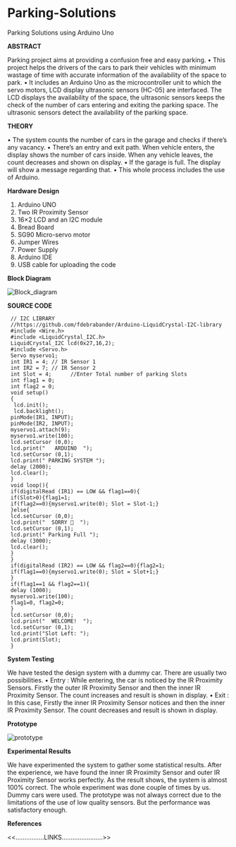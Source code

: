 # Parking-Solutions
Parking Solutions using Arduino Uno

**ABSTRACT**

Parking project aims at providing a confusion free and easy parking.
•	This project helps the drivers of the cars to park their vehicles with minimum wastage of time with accurate information of the availability of the space to park.
•	It includes an Arduino Uno as the microcontroller unit to which the servo motors, LCD display ultrasonic sensors (HC-05) are interfaced. The LCD displays the availability of the space, the ultrasonic sensors keeps the check of the number of cars entering and exiting the parking space. The ultrasonic sensors detect the availability of the parking space.

**THEORY**

•	The system counts the number of cars in the garage and checks if there’s any vacancy.
•	There’s an entry and exit path. When vehicle enters, the display shows the number of cars inside. When any vehicle leaves, the count decreases and shown on display.
•	If the garage is full. The display will show a message regarding that. 
•	This whole process includes the use of Arduino.

**Hardware Design**

1.	Arduino UNO
2.	Two IR Proximity Sensor
3.	16×2 LCD and an I2C module
4.	Bread Board
5.	SG90 Micro-servo motor
6.	Jumper Wires
7.  Power Supply
8.  Arduino IDE
9.  USB cable for uploading the code

**Block Diagram**

![Block_diagram](https:nnnnnnnnnnnnnnnnnnnnnnnnnnnnnnnn.jpg)


**SOURCE CODE**

``` // TECHATRONIC.COM  
 // I2C LIBRARY  
 //https://github.com/fdebrabander/Arduino-LiquidCrystal-I2C-library  
 #include <Wire.h>           
 #include <LiquidCrystal_I2C.h>    
 LiquidCrystal_I2C lcd(0x27,16,2);   
 #include <Servo.h>   
 Servo myservo1;  
 int IR1 = 4; // IR Sensor 1  
 int IR2 = 7; // IR Sensor 2  
 int Slot = 4;      //Enter Total number of parking Slots  
 int flag1 = 0;  
 int flag2 = 0;  
 void setup()  
 {  
  lcd.init();      
  lcd.backlight();  
 pinMode(IR1, INPUT);  
 pinMode(IR2, INPUT);  
 myservo1.attach(9);  
 myservo1.write(100);  
 lcd.setCursor (0,0);  
 lcd.print("   ARDUINO  ");  
 lcd.setCursor (0,1);  
 lcd.print(" PARKING SYSTEM ");  
 delay (2000);  
 lcd.clear();   
 }  
 void loop(){   
 if(digitalRead (IR1) == LOW && flag1==0){  
 if(Slot>0){flag1=1;  
 if(flag2==0){myservo1.write(0); Slot = Slot-1;}  
 }else{  
 lcd.setCursor (0,0);  
 lcd.print("  SORRY 🙁  ");   
 lcd.setCursor (0,1);  
 lcd.print(" Parking Full ");   
 delay (3000);  
 lcd.clear();   
 }  
 }  
 if(digitalRead (IR2) == LOW && flag2==0){flag2=1;  
 if(flag1==0){myservo1.write(0); Slot = Slot+1;}  
 }  
 if(flag1==1 && flag2==1){  
 delay (1000);  
 myservo1.write(100);  
 flag1=0, flag2=0;  
 }  
 lcd.setCursor (0,0);  
 lcd.print("  WELCOME!  ");  
 lcd.setCursor (0,1);  
 lcd.print("Slot Left: ");  
 lcd.print(Slot);  
 }  
 ```

**System Testing**

We have tested the design system with a dummy car. There are usually two possibilities.
•	Entry : While entering, the car is noticed by the IR Proximity Sensors. Firstly the outer IR Proximity Sensor and then the inner IR Proximity Sensor. The count increases and result is shown in display.
•	Exit : In this case, Firstly the inner IR Proximity Sensor notices and then the inner IR Proximity Sensor. The count decreases and result is shown in display.

**Prototype**

![prototype](https:bcbc.jpg)



**Experimental Results**

We have experimented the system to gather some statistical results. After the experience, we have found the inner IR Proximity Sensor and outer IR Proximity Sensor works perfectly. As the result shows, the system is almost 100% correct. The whole experiment was done couple of times by us. Dummy cars were used. The prototype was not always correct due to the limitations of the use of low quality sensors. But the performance was satisfactory enough.

**References**

<<................LINKS.......................>>
